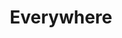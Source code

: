 ---
description: walking on my way
featured_image: 666199298u60aa02c024b427398228d7.JPG
keywords: [Taiwan, Seoul]
title: Everywhere
weight: 1
#menus: "main"
# list pages require at least one image to be displayed.
---